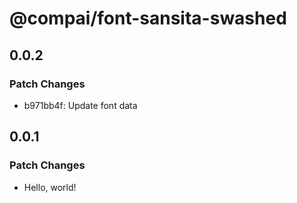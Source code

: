# @compai/font-sansita-swashed

## 0.0.2

### Patch Changes

- b971bb4f: Update font data

## 0.0.1

### Patch Changes

- Hello, world!
